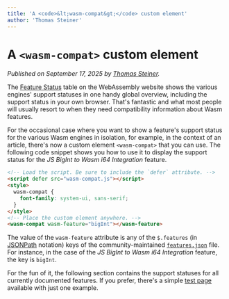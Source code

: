 ```yaml
---
title: 'A <code>&lt;wasm-compat&gt;</code> custom element'
author: 'Thomas Steiner'
---
```


# A <code>&lt;wasm-compat&gt;</code> custom element

_Published on September 17, 2025 by [Thomas Steiner](https://github.com/tomayac)._

The [Feature Status](/features/) table on the WebAssembly website shows the various engines' support statuses in one handy global overview, including the support status in your own browser. That's fantastic and what most people will usually resort to when they need compatibility information about Wasm features.

For the occasional case where you want to show a feature's support status for the various Wasm engines in isolation, for example, in the context of an article, there's now a custom element `<wasm-compat>` that you can use. The following code snippet shows you how to use it to display the support status for the *JS BigInt to Wasm i64 Integration* feature.

```html
<!-- Load the script. Be sure to include the `defer` attribute. -->
<script defer src="wasm-compat.js"></script>
<style>
  wasm-compat {
    font-family: system-ui, sans-serif;
  }
</style>
<!-- Place the custom element anywhere. -->
<wasm-compat wasm-feature="bigInt"></wasm-feature>
```

The value of the `wasm-feature` attribute is any of the `$.features` (in [JSONPath](https://www.rfc-editor.org/rfc/rfc9535.html) notation) keys of the community-maintained [`features.json`](https://github.com/WebAssembly/website/blob/main/features.json#L3) file. For instance, in the case of the *JS BigInt to Wasm i64 Integration* feature, the key is `bigInt`.

For the fun of it, the following section contains the support statuses for all currently documented features. If you prefer, there's a simple [test page](/js/wasm-compat-test.html) available with just one example.

<div id="wasm-compat-container"></div>

<script type="module">
  const data = await fetch('https://raw.githubusercontent.com/WebAssembly/website/main/features.json').then(response => response.json());
  const html = Object.keys(data.features).map(featureId => {
    return `<wasm-compat wasm-feature="${featureId}"></wasm-compat>`;
  }).join('');
  document.querySelector('#wasm-compat-container').innerHTML = html;
</script>
